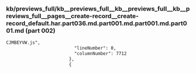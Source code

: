 ### kb/previews_full/kb__previews_full__kb__previews_full__kb__previews_full__pages__create-record__create-record_default.har.part036.md.part001.md.part001.md.part001.md (part 002)

```md
CJMBEYVW.js",
                          "lineNumber": 0,
                          "columnNumber": 7712
                        },
                        {
 
```

```
